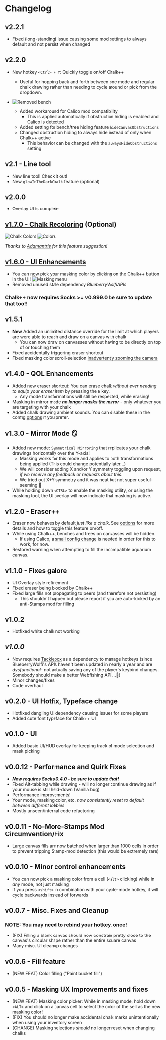 # Changelog

## v2.2.1

- Fixed (long-standing) issue causing some mod settings to always default and not persist when changed

## v2.2.0

- New hotkey `<Ctrl> + Y`: Quickly toggle on/off Chalk++
  - Useful for hopping back and forth between one mode and regular chalk drawing
rather than needing to cycle around or pick from the dropdown.

- ![Removed bench](https://i.imgur.com/qVby4Sb.png)
  - Added workaround for Calico mod compatibility
    - This is applied automatically if obstruction hiding is enabled and Calico is detected
  - Added setting for bench/tree hiding feature `hideCanvasObstructions`
  - Changed obstruction hiding to always hide instead of only when Chalk++ active
    - This behavior can be changed with the `alwaysHideObstructions` setting

## v2.1 - Line tool

- New line tool! Check it out!
- New `glowInTheDarkChalk` feature (optional)

## v2.0.0

- Overlay UI is complete

## [v1.7.0 - Chalk Recoloring](https://github.com/binury/Toes.ChalkPlusPlus/releases/tag/v1.7.0) (Optional)

![Chalk Colors](https://i.imgur.com/5US1yzy.png 'Restored chalk colors')
![Colors](https://i.imgur.com/IzwTQcL.png)

_Thanks to [Adamantris](https://thunderstore.io/c/webfishing/p/adamantris) for this feature suggestion!_

## [v1.6.0 - UI Enhancements](https://imgur.com/a/RO2yazb)

- You can now pick your masking color by clicking on the Chalk++ button in the UI!
  ![Masking menu](https://i.imgur.com/IilwvvG.png)
- Removed unused stale dependency _BlueberryWolfiAPIs_

### Chalk++ now requires Socks >= v0.999.0 be sure to update that too!!

## v1.5.1

- **New** Added an unlimited distance override for the limit at which players are were able to reach and draw on a canvas with chalk
  - You can now draw on canvasses without having to be directly on top of or touching them
- Fixed accidentally triggering eraser shortcut
- Fixed masking color scroll-selection [inadvertently zooming the camera](https://github.com/binury/Toes.ChalkPlusPlus/issues/13)

## v1.4.0 - QOL Enhancements

- Added new eraser shortcut: You can erase chalk _without ever needing to equip your eraser item_
  by pressing the `E` key.
  - Any mode transformations will still be respected, while erasing!
- Masking in mirror mode **_no longer masks the mirror_** - only whatever you are targeting with your chalk
- Added chalk drawing ambient sounds. You can disable these in the config [options](#options) if you prefer.

## v1.3.0 - Mirror Mode 🪞

- Added new mode: `Symmetrical Mirroring` that replicates your chalk drawings horizontally over the Y-axis!
  - Masking works for this mode and applies to both transformations being applied (This could change potentially later...)
  - We will consider adding X and/or Y symmetry toggling upon request, _if we receive any feedback or requests about this_.
  - We tried out X+Y symmetry and it was neat but not super useful-seeming 🤷
- While holding down `<CTRL>` to enable the masking utility, or using the masking tool, the UI overlay will
  now indicate that masking is active.

## v1.2.0 - Eraser++

- Eraser now behaves by default _just like a chalk_. See [options](#options)
  for more details and how to toggle this feature on/off.
- While using Chalk++, benches and trees on canvasses will be hidden.
  - If using Calico, a [small config change](https://github.com/binury/Toes.ChalkPlusPlus/issues/7) is needed in order for this to work, for now.
- Restored warning when attempting to fill the incompatible aquarium canvas.

## v1.1.0 - Fixes galore

- UI Overlay style refinement
- Fixed eraser being blocked by Chalk++
- Fixed large fills not propagating to peers (and therefore not persisting)
  - This shouldn't happen but please report if you are auto-kicked by an anti-Stamps mod for filling

## v1.0.2

- Hotfixed white chalk not working

## _v1.0.0_

- Now requires [Tacklebox](https://thunderstore.io/c/webfishing/p/PuppyGirl/TackleBox/) as a dependency
  to manage hotkeys (since BlueberryWolfi's APIs haven't been updated in nearly a year and are _dysfunctional_-
  not actually saving any of the player's keybind changes.
  Somebody should make a better Webfishing API ...🤔)
- Minor changes/fixes
- Code overhaul

## v0.2.0 - UI Hotfix, Typeface change

- Hotfixed dangling UI dependency causing issues for some players
- Added cute font typeface for Chalk++ UI

## v0.1.0 - UI

- Added basic UI/HUD overlay for keeping track of mode selection and mask picking

## v0.0.12 - Performance and Quirk Fixes

- **_Now requires [Socks 0.4.0](https://thunderstore.io/c/webfishing/p/toes/Socks/versions/) - be sure to update that!_**
- Fixed Alt-tabbing while drawing - will no longer continue drawing as if your mouse is still held-down (Vanilla bug)
- Performance improvements!
- Your mode, masking color, etc. _now consistently reset to default between different lobbies_
- Mostly unseen/internal code refactoring

## v0.0.11 - No-More-Stamps Mod Circumvention/Fix

- Large canvas fills are now batched when larger than 1000 cells in order to prevent tripping Stamp-mod detection (this would be extremely rare)

## v0.0.10 - Minor control enhancements

- You can now pick a masking color from a cell (`<alt>` clicking) while in _any_ mode, not just masking
- If you press `<shift>` in combination with your cycle-mode hotkey, it will cycle backwards instead of forwards

## v0.0.7 - Misc. Fixes and Cleanup

### NOTE: You may need to rebind your hotkey, once!

- (FIX) Filling a blank canvas should now constrain pretty close to the canvas's circular shape rather than the entire square canvas
- Many misc. UI cleanup changes

## v0.0.6 - Fill feature

- (NEW FEAT) Color filling ("Paint bucket fill")

## v0.0.5 - Masking UX Improvements and fixes

- (NEW FEAT) Masking color picker: While in masking mode, hold down `<ALT>` and click on a canvas cell to select
  the color of the sell as the new masking color!
- (FIX) You should no longer make accidental chalk marks unintentionally when using your inventory screen
- (CHANGE) Masking selections _should_ no longer reset when changing chalks
